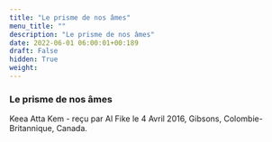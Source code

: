 ```yaml
---
title: "Le prisme de nos âmes"
menu_title: ""
description: "Le prisme de nos âmes"
date: 2022-06-01 06:00:01+00:189
draft: False
hidden: True
weight:
---
```

### Le prisme de nos âmes

Keea Atta Kem - reçu par Al Fike le 4 Avril 2016, Gibsons, Colombie-Britannique, Canada.



